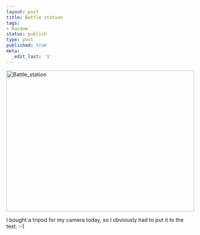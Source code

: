 ```yaml
---
layout: post
title: Battle station
tags:
- Random
status: publish
type: post
published: true
meta:
  _edit_last: '1'
---
```

<div class='posterous_autopost'><div class='p_embed p_image_embed'> <a href="http://getfile1.posterous.com/getfile/files.posterous.com/fzero/1sLDQQS7KXVAvsHNJCVOaqFdJieHbK3Z4HFT90V5gzpsLH3NXUv4hPGDRBn4/battle_station.jpg.scaled.1000.jpg"><img alt="Battle_station" height="375" src="http://getfile9.posterous.com/getfile/files.posterous.com/fzero/avX0CbMcG6BBmkvaZBAuudBM8prA5QpY23xiB7XdhZWhxjra1A8tGer8r3RS/battle_station.jpg.scaled.500.jpg" width="500" /></a> </div> <p>I bought a tripod for my camera today, so I obviously had to put it to the test. :-)</p></div>
